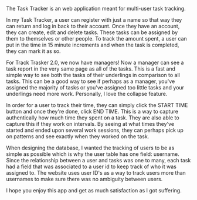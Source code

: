 The Task Tracker is an web application meant for multi-user task tracking.

In my Task Tracker, a user can register with just a name so that way they can return and log in back to their account. Once they have an account, they can create, edit and delete tasks. These tasks can be assigned by them to themselves or other people. To track the amount spent, a user can put in the time in 15 minute increments and when the task is completed, they can mark it as so.

For Track Trasker 2.0, we now have managers! Now a manager can see a task report in the very same page as all of the tasks. This is a fast and simple way to see both the tasks of their underlings in comparison to all tasks. This can be a good way to see if perhaps as a manager, you've assigned the majority of tasks or you've assigned too little tasks and your underlings need more work. Personally, I love the collapse feature. 

In order for a user to track their time, they can simply click the START TIME button and once they're done, click END TIME. This is a way to capture authentically how much time they spent on a task. They are also able to capture this if they work on intervals. By seeing at what times they've started and ended upon several work sessions, they can perhaps pick up on patterns and see exactly when they worked on the task. 

When designing the database, I wanted the tracking of users to be as simple as possible which is why the user table has one field: username. Since the relationship between a user and tasks was one to many, each task had a field that was associated to a user id to keep track of who it was assigned to. The website uses user ID's as a way to track users more than usernames to make sure there was no ambiguity between users.

I hope you enjoy this app and get as much satisfaction as I got suffering. 
